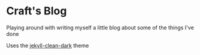 Craft's Blog
============

Playing around with writing myself a little blog about some of the things I've done

Uses the [jekyll-clean-dark](https://github.com/streetturtle/jekyll-clean-dark) theme
